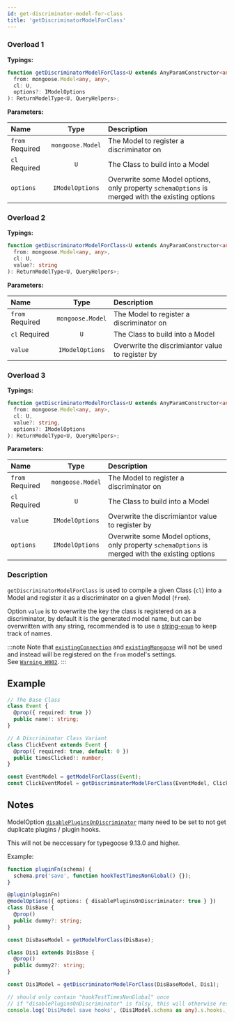 ```yaml
---
id: get-discriminator-model-for-class
title: 'getDiscriminatorModelForClass'
---
```


### Overload 1

**Typings:**

```ts
function getDiscriminatorModelForClass<U extends AnyParamConstructor<any>, QueryHelpers = BeAnObject>(
  from: mongoose.Model<any, any>,
  cl: U,
  options?: IModelOptions
): ReturnModelType<U, QueryHelpers>;
```

**Parameters:**

| Name                                                        |       Type       | Description                                                                                     |
| :---------------------------------------------------------- | :--------------: | :---------------------------------------------------------------------------------------------- |
| `from` <span class="badge badge--secondary">Required</span> | `mongoose.Model` | The Model to register a discriminator on                                                        |
| `cl` <span class="badge badge--secondary">Required</span>   |       `U`        | The Class to build into a Model                                                                 |
| `options`                                                   | `IModelOptions`  | Overwrite some Model options, only property `schemaOptions` is merged with the existing options |

### Overload 2

**Typings:**

```ts
function getDiscriminatorModelForClass<U extends AnyParamConstructor<any>, QueryHelpers = BeAnObject>(
  from: mongoose.Model<any, any>,
  cl: U,
  value?: string
): ReturnModelType<U, QueryHelpers>;
```

**Parameters:**

| Name                                                        |       Type       | Description                                      |
| :---------------------------------------------------------- | :--------------: | :----------------------------------------------- |
| `from` <span class="badge badge--secondary">Required</span> | `mongoose.Model` | The Model to register a discriminator on         |
| `cl` <span class="badge badge--secondary">Required</span>   |       `U`        | The Class to build into a Model                  |
| `value`                                                     | `IModelOptions`  | Overwrite the discrimiantor value to register by |

### Overload 3

**Typings:**

```ts
function getDiscriminatorModelForClass<U extends AnyParamConstructor<any>, QueryHelpers = BeAnObject>(
  from: mongoose.Model<any, any>,
  cl: U,
  value?: string,
  options?: IModelOptions
): ReturnModelType<U, QueryHelpers>;
```

**Parameters:**

| Name                                                        |       Type       | Description                                                                                     |
| :---------------------------------------------------------- | :--------------: | :---------------------------------------------------------------------------------------------- |
| `from` <span class="badge badge--secondary">Required</span> | `mongoose.Model` | The Model to register a discriminator on                                                        |
| `cl` <span class="badge badge--secondary">Required</span>   |       `U`        | The Class to build into a Model                                                                 |
| `value`                                                     | `IModelOptions`  | Overwrite the discrimiantor value to register by                                                |
| `options`                                                   | `IModelOptions`  | Overwrite some Model options, only property `schemaOptions` is merged with the existing options |

### Description

`getDiscriminatorModelForClass` is used to compile a given Class (`cl`) into a Model and register it as a discriminator on a given Model (`from`).

Option `value` is to overwrite the key the class is registered on as a discriminator, by default it is the generated model name, but can be overwritten with any string, recommended is to use a [string-`enum`](https://www.typescriptlang.org/docs/handbook/enums.html#string-enums) to keep track of names.

:::note
Note that [`existingConnection`](../decorators/modelOptions.md#existingconnection) and [`existingMongoose`](../decorators/modelOptions.md#existingmongoose) will not be used and instead will be registered on the `from` model's settings.  
See [`Warning W002`](../../guides/error-warning-details.md#property-was-defined-differently-on-base-and-discriminator-w002).
:::

## Example

```ts
// The Base Class
class Event {
  @prop({ required: true })
  public name!: string;
}

// A Discriminator Class Variant
class ClickEvent extends Event {
  @prop({ required: true, default: 0 })
  public timesClicked!: number;
}

const EventModel = getModelForClass(Event);
const ClickEventModel = getDiscriminatorModelForClass(EventModel, ClickEvent);
```

## Notes

ModelOption [`disablePluginsOnDiscriminator`](../decorators/modelOptions.md#disablepluginsondiscriminator) many need to be set to not get duplicate plugins / plugin hooks.

This will not be neccessary for typegoose 9.13.0 and higher.

Example:

```ts
function pluginFn(schema) {
  schema.pre('save', function hookTestTimesNonGlobal() {});
}

@plugin(pluginFn)
@modelOptions({ options: { disablePluginsOnDiscriminator: true } })
class DisBase {
  @prop()
  public dummy?: string;
}

const DisBaseModel = getModelForClass(DisBase);

class Dis1 extends DisBase {
  @prop()
  public dummy2?: string;
}

const Dis1Model = getDiscriminatorModelForClass(DisBaseModel, Dis1);

// should only contain "hookTestTimesNonGlobal" once
// if "disablePluginsOnDiscriminator" is falsy, this will otherwise result in duplicates
console.log('Dis1Model save hooks', (Dis1Model.schema as any).s.hooks._pres.get('save'));
```
